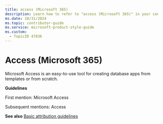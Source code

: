 ```yaml
---
title: access (Microsoft 365)
description: Learn how to refer to "access (Microsoft 365)" in your content.
ms.date: 10/31/2024
ms.topic: contributor-guide
ms.service: microsoft-product-style-guide
ms.custom:
  - TopicID 47836
---
```



# Access (Microsoft 365)

Microsoft Access is an easy-to-use tool for creating database apps from templates or from scratch.

**Guidelines**

First mention: Microsoft Access

Subsequent mentions: Access

**See also** [Basic attribution guidelines](~\product-and-feature-names\basic-attribution-guidelines.md)
